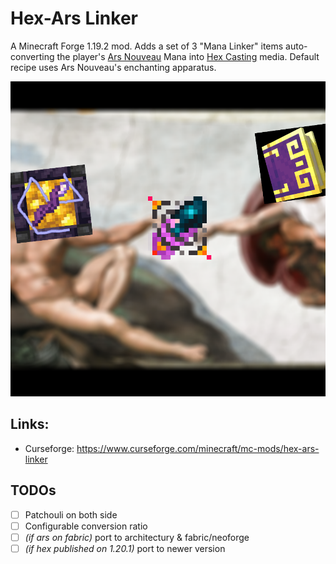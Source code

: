 # Hex-Ars Linker

A Minecraft Forge 1.19.2 mod. Adds a set of 3 "Mana Linker" items auto-converting the player's [Ars Nouveau](https://github.com/baileyholl/Ars-Nouveau/tree/1.19.x) Mana into [Hex Casting](https://github.com/FallingColors/HexMod/tree/1.19/) media. Default recipe uses Ars Nouveau's enchanting apparatus.

![img](static/cover.png)

## Links: 
- Curseforge: https://www.curseforge.com/minecraft/mc-mods/hex-ars-linker

## TODOs
* [ ] Patchouli on both side
* [ ] Configurable conversion ratio
* [ ] _(if ars on fabric)_ port to architectury & fabric/neoforge
* [ ] _(if hex published on 1.20.1)_ port to newer version